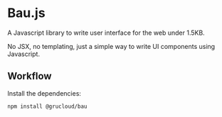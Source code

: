 # Bau.js

A Javascript library to write user interface for the web under 1.5KB.

No JSX, no templating, just a simple way to write UI components using Javascript.

## Workflow

Install the dependencies:

```sh
npm install @grucloud/bau
```
